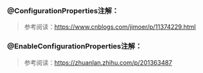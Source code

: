 ### @ConfigurationProperties注解：

> 参考阅读：https://www.cnblogs.com/jimoer/p/11374229.html  



### @EnableConfigurationProperties注解：

> 参考阅读：https://zhuanlan.zhihu.com/p/201363487  
